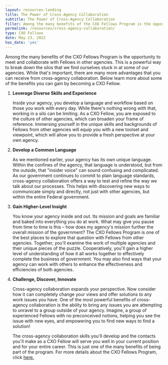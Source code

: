 ```yaml
---
layout: resources-landing
title: The Power of Cross-Agency Collaboration
subtitle: The Power of Cross-Agency Collaboration
filler: Among the many benefits of the CXO Fellows Program is the opportunity to meet and collaborate with Fellows in other agencies.
permalink: /resources/cross-agency-collaboration/
type: CXO Fellows
date: May 23, 2022
has_date: 'yes'
---
```


Among the many benefits of the CXO Fellows Program is the opportunity to meet and collaborate with Fellows in other agencies. This is a powerful way to break down the silos that we find ourselves stuck in at some of our agencies. While that&#39;s important, there are many more advantages that you can receive from cross-agency collaboration. Below learn more about some of the benefits you can gain by becoming a CXO Fellow.

1. **Leverage Diverse Skills and Experience**

    Inside your agency, you develop a language and workflow based on those you work with every day. While there&#39;s nothing wrong with that, working in a silo can be limiting. As a CXO Fellow, you are exposed to the culture of other agencies, which can broaden your frame of reference. Immersing yourself in the unique skills and backgrounds of Fellows from other agencies will equip you with a new toolset and viewpoint, which will allow you to provide a fresh perspective at your own agency.

2. **Develop a Common Language**

    As we mentioned earlier, your agency has its own unique language. Within the confines of the agency, that language is understood, but from the outside, that &quot;insider voice&quot; can sound confusing and complicated. As our government continues to commit to plain language standards, cross-agency collaboration offers a way to test and refine the way we talk about our processes. This helps with discovering new ways to communicate simply and directly, not just with other agencies, but within the entire Federal government.

3. **Gain Higher-Level Insight**

    You know your agency inside and out. Its mission and goals are familiar and baked into everything you do at work. What may give you pause from time to time is this – how does my agency&#39;s mission further the overall mission of the government? The CXO Fellows Program is one of the best places to explore that question with Fellows from other agencies. Together, you&#39;ll examine the work of multiple agencies and their unique pieces of the puzzle. Cooperatively, you&#39;ll gain a higher level of understanding of how it all works together to effectively complete the business of government. You may also find ways that your agency can work with others to enhance the effectiveness and efficiencies of both agencies.

4. **Challenge, Discover, Innovate**

    Cross-agency collaboration expands your perspective. Now consider how it can completely change your views and offer solutions to any work issues you have. One of the most powerful benefits of cross-agency collaboration is the ability to bring any issues you are attempting to unravel to a group outside of your agency. Imagine, a group of experienced Fellows with no preconceived notions, helping you see the issue with new eyes, and empowering you to find new ways to find a solution!

    The cross-agency collaboration skills you&#39;ll develop and the contacts you&#39;ll make as a CXO Fellow will serve you well in your current position and for your entire career. This is just one of the many benefits of being part of the program. For more details about the CXO Fellows Program, click [here.](https://cg-4ade7cd3-a036-4fb7-b1d5-bcef64cb3ddf.app.cloud.gov/preview/gsa/cfo.gov/5554-CXO-blog-post/assets/files/CXO_Digital_Brochure_April_2021.pdf)